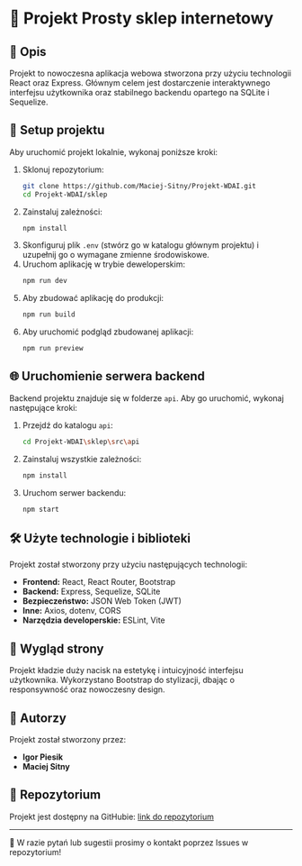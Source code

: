 # 📌 Projekt Prosty sklep internetowy

## 📖 Opis
Projekt to nowoczesna aplikacja webowa stworzona przy użyciu technologii React oraz Express. Głównym celem jest dostarczenie interaktywnego interfejsu użytkownika oraz stabilnego backendu opartego na SQLite i Sequelize.

## 🚀 Setup projektu
Aby uruchomić projekt lokalnie, wykonaj poniższe kroki:

1. Sklonuj repozytorium:
   ```sh
   git clone https://github.com/Maciej-Sitny/Projekt-WDAI.git
   cd Projekt-WDAI/sklep
   ```
2. Zainstaluj zależności:
   ```sh
   npm install
   ```
3. Skonfiguruj plik `.env` (stwórz go w katalogu głównym projektu) i uzupełnij go o wymagane zmienne środowiskowe.
4. Uruchom aplikację w trybie deweloperskim:
   ```sh
   npm run dev
   ```
5. Aby zbudować aplikację do produkcji:
   ```sh
   npm run build
   ```
6. Aby uruchomić podgląd zbudowanej aplikacji:
   ```sh
   npm run preview
   ```

## 🌐 Uruchomienie serwera backend
Backend projektu znajduje się w folderze `api`. Aby go uruchomić, wykonaj następujące kroki:

1. Przejdź do katalogu `api`:
   ```sh
   cd Projekt-WDAI\sklep\src\api
   ```
2. Zainstaluj wszystkie zależności:
   ```sh
   npm install
   ```
3. Uruchom serwer backendu:
   ```sh
   npm start
   ```

## 🛠 Użyte technologie i biblioteki
Projekt został stworzony przy użyciu następujących technologii:

- **Frontend:** React, React Router, Bootstrap
- **Backend:** Express, Sequelize, SQLite
- **Bezpieczeństwo:** JSON Web Token (JWT)
- **Inne:** Axios, dotenv, CORS
- **Narzędzia developerskie:** ESLint, Vite

## 🎨 Wygląd strony
Projekt kładzie duży nacisk na estetykę i intuicyjność interfejsu użytkownika. Wykorzystano Bootstrap do stylizacji, dbając o responsywność oraz nowoczesny design.

## 👥 Autorzy
Projekt został stworzony przez:
- **Igor Piesik**
- **Maciej Sitny**

## 📌 Repozytorium
Projekt jest dostępny na GitHubie: [link do repozytorium]([https://github.com/Maciej-Sitny/Projekt-WDAI])

---
📢 W razie pytań lub sugestii prosimy o kontakt poprzez Issues w repozytorium!

